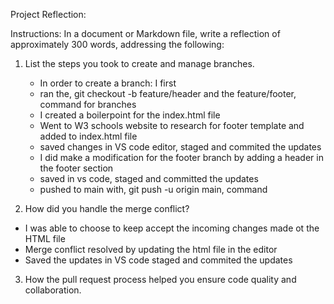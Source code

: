 Project Reflection:


Instructions:
In a document or Markdown file, write a reflection of approximately 300 words, addressing the following:

1. List the steps you took to create and manage branches.
   - In order to create a branch: I first
   - ran the, git checkout -b feature/header and the feature/footer, command for branches
   - I created a boilerpoint for the index.html file
   - Went to W3 schools website to research for footer template and added to index.html file
   - saved changes in VS code editor, staged and commited the updates
   - I did make a modification for the footer branch by adding a header in the footer section
   - saved in vs code, staged and committed the updates
   - pushed to main with, git push -u origin main, command
     
 2. How did you handle the merge conflict? 
   - I was able to choose to keep accept the incoming changes made ot the HTML file
   - Merge conflict resolved by updating the html file in the editor
   - Saved the updates in VS code staged and commited the updates
     
 3. How the pull request process helped you ensure code quality and collaboration.
